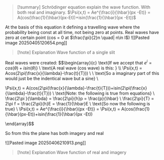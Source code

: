 
>[!summary]
Schrödinger equation explain the wave function. With both real and imaginary.
$\Psi(x,t) = Ae^{\frac{i}{\hbar}(px -Et)} = A(cos(\frac{1}{\hbar}(px-Et))+isin(\frac{1}{\hbar}(px -Et))$


At the basis of this equation it defining a travelling wave where the probability being const at all time, not being zero at points. Real waves have zero at certain point (cos = 0 at $\frac{\pi}{2}n \quad| n\in I$)
![[Pasted image 20250405120654.png]]
>[!note] Explanation
Wave function of a single slit 

Real waves were created:
$$\begin{array}{c} 
\text{If we accept that $e^i = cos(\theta) + isin(\theta)$} \\
\text{A real wave (cos wave) is this: } \\\\
\Psi(x,t) = Acos(2\pi(\frac{x}{\lambda}-\frac{t}{T})) \\ \\
\text{So a imaginary part of this would just be the indentical wave but a sine} \\

\Psi(x,t) = A(cos(2\pi(\frac{x}{\lambda}-\frac{t}{T}))+isin(2\pi(\frac{x}{\lambda}-\frac{t}{T})) \\
\text{Note: the following is true from equations} \\
\frac{2\pi }{\lambda}  = \frac{2\pi}{h}p = \frac{p}{\hbar} \\
\frac{2\pi}{T} = 2\pi f = \frac{2\pi}{h}E = \frac{1}{\hbar}E \\
\text{So now the following is true} \\ 
\Psi(x,t) = Ae^{\frac{i}{\hbar}(px -Et)} = \Psi(x,t) = A(cos(\frac{1}{\hbar}(px-Et))+isin(\frac{1}{\hbar}(px -Et))



\end{array}$$

So from this the plane has both imagery and real

![[Pasted image 20250406210913.png]]
>[!note] Explanation
Wave function of real and imagery  
